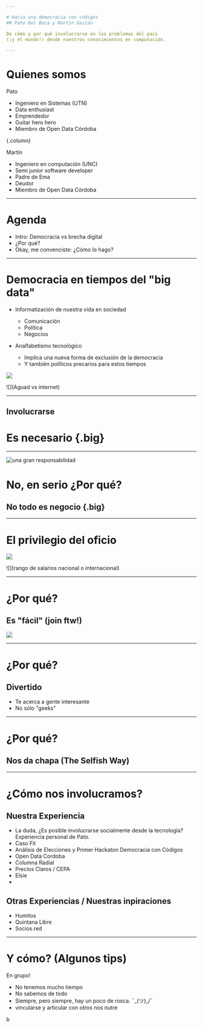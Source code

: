 ```yaml
---

# Hacia una democracia con códigos
## Pato Del Boca y Martín Gaitán

De cómo y por qué involucrarse en los problemas del país
(¡y el mundo!) desde nuestros conocimientos en computación.

---
```


# Quienes somos

Pato

- Ingeniero en Sistemas (UTN)
- Data enthusiast
- Emprendedor
- Guitar hero hero
- Miembro de Open Data Córdoba

{.column}

Martín

- Ingeniero en computación (UNC)
- Semi junior software developer
- Padre de Ema
- Deudor
- Miembro de Open Data Córdoba

---

# Agenda


- Intro: Democracia vs brecha digital
- ¿Por qué?
- Okay, me convenciste: ¿Cómo lo hago?

---

# Democracia en tiempos del "big data"


- Informatización de nuestra vida en sociedad
    - Comunicación
    - Política
    - Negocios

- Analfabetismo tecnológico

    - Implica una nueva forma de exclusión de la democracia
    - Y también políticos precarios para estos tiempos

![](http://www.babeldigital.com.ar/data/img_cont/fk_editor/image/VOTO-ELECTRONICO-ELECCIONES-VOTAR.jpg)

![](Aguad vs internet)


----


## Involucrarse
# Es necesario {.big}

<!--
    Estamos ante una democracia precaria y tenemos una herramienta
    potente a nuestro alcance.
-->


---



![una gran responsabilidad](https://i.pinimg.com/originals/ff/dc/d3/ffdcd3e94c886c577787234345daf590.jpg)







# No, en serio ¿Por qué?

## No todo es negocio {.big}

<!--

- hay necesidades tecnologicas no satisfechas por la lógica de mercado
- tambien como profesionales: desarrollar otros intereses y aptitudes.
- Lo que hacemos es creativo, Comparacion con artistas.
-->


<!--

## *"Scientia est potentia"* (Francis Bacon)

![](https://www.zendalibros.com/wp-content/uploads/2018/05/francis-bacon.jpg){.background}


---

![Neerd](https://i.imgflip.com/1qkqrg.jpg)

-->

---




# El privilegio del oficio

![](https://i.snag.gy/02POdl.jpg)

![](rango de salarios nacional o internacional)




---

# ¿Por qué?
## Es "fácil" (join ftw!)

![](https://i.pinimg.com/originals/b4/9b/8f/b49b8f9a85c58cd81be7efd1f9dcda56.png)

<!--

- Ejemplo de informe Brotes Verdes "Gobierno S.A."

-->

---

# ¿Por qué?
## Divertido

- Te acerca a gente interesante
- No sólo "geeks"

---
# ¿Por qué?

## Nos da chapa (The Selfish Way)


---
# ¿Cómo nos involucramos?
<!--
Creo que este tiene que ser el foco de la charla. Hablar desde nuestra experiencia y contar anécdotas la va a hacer rica y dinámica.
Además creo que los que asistan deben tener ganas de involucrarse, seria bueno mostrar ejemplos de Proyectos para disparar ideas.
Dividiría en 2: Nuestra Experiencia, Otras Experiencias.
-->
## Nuestra Experiencia

- La duda, ¿Es posible involucrarse socialmente desde la tecnología? Experiencia personal de Pato.
- Caso Fit
- Análisis de Elecciones y Primer Hackaton Democracia con Códigos
- Open Data Cordoba
- Columna Radial
- Precios Claros / CEPA
- Elsie
-

## Otras Experiencias / Nuestras inpiraciones

- Humitos
- Quintana Libre
- Socios.red

---

# Y cómo? (Algunos tips)

En grupo!

- No tenemos mucho tiempo
- No sabemos de todo
- Siempre, pero siempre, hay un poco de rosca. ¯\_(ツ)_/¯
- vincularse y articular con otros nos nutre

b
